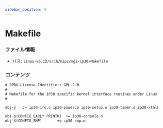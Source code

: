 ```yaml
---
sidebar_position: 9
---
```

# Makefile

### ファイル情報

- パス: `linux-v6.12/arch/mips/sgi-ip30/Makefile`

### コンテンツ

```txt
# SPDX-License-Identifier: GPL-2.0
#
# Makefile for the IP30 specific kernel interface routines under Linux.
#

obj-y	:= ip30-irq.o ip30-power.o ip30-setup.o ip30-timer.o ip30-xtalk.o

obj-$(CONFIG_EARLY_PRINTK)	+= ip30-console.o
obj-$(CONFIG_SMP)		+= ip30-smp.o

```
